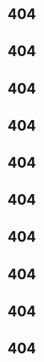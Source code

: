 

<h1>  404 </h1>
<h1>  404 </h1>
<h1>  404 </h1>
<h1>  404 </h1>
<h1>  404 </h1>
<h1>  404 </h1>
<h1>  404 </h1>
<h1>  404 </h1>
<h1>  404 </h1>
<h1>  404 </h1>